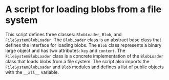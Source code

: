 # A script for loading blobs from a file system
This script defines three classes: `BlobLoader`, `Blob`, and `FileSystemBlobLoader`. The `BlobLoader` class is an abstract base class that defines the interface for loading blobs. The `Blob` class represents a binary large object and has two attributes: `key` and `content`. The `FileSystemBlobLoader` class is a concrete implementation of the `BlobLoader` class that loads blobs from a file system. The script also imports the `FileSystemBlobLoader` and `Blob` modules and defines a list of public objects with the `__all__` variable.

